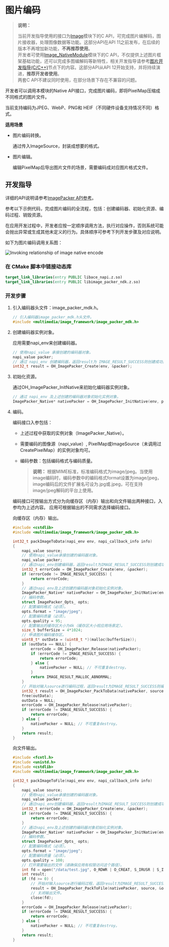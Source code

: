 # 图片编码
<!--Kit: Image Kit-->
<!--Subsystem: Multimedia-->
<!--Owner: @aulight02-->
<!--Designer: @liyang_bryan-->
<!--Tester: @xchaosioda-->
<!--Adviser: @w_Machine_cc-->

> **说明：**
>
> 当前开发指导使用的接口为[Image](../../reference/apis-image-kit/capi-image.md)模块下的C API，可完成图片编解码，图片接收器，处理图像数据等功能。这部分API在API 11之前发布，在后续的版本不再增加新功能，**不再推荐使用**。<br>
> 开发者可使用[Image_NativeModule](../../reference/apis-image-kit/capi-image-nativemodule.md)模块下的C API，不仅提供上述图片框架基础功能，还可以完成多图编解码等新特性，相关开发指导请参考[图片开发指导(C/C++)](image-source-c.md)节点下的内容。这部分API从API 12开始支持，并将持续演进，**推荐开发者使用**。<br>
> 两套C API不建议同时使用，在部分场景下存在不兼容的问题。

开发者可以调用本模块的Native API接口，完成图片编码，即将PixelMap压缩成不同格式的图片文件。

当前支持编码为JPEG、WebP、PNG和 HEIF（不同硬件设备支持情况不同）格式。

**适用场景**

- 图片编码转换。

  通过传入ImageSource，封装成想要的格式。
- 图片编辑。

  编辑PixelMap后导出图片文件的场景，需要编码成对应图片格式文件。

## 开发指导

详细的API说明请参考[ImagePacker API参考](../../reference/apis-image-kit/capi-image-packer-mdk-h.md)。

参考以下示例代码，完成图片编码的全流程，包括：创建编码器、初始化资源、编码过程、销毁资源。

在应用开发过程中，开发者应按一定顺序调用方法，执行对应操作，否则系统可能会抛出异常或生成其他未定义的行为。具体顺序可参考下列开发步骤及对应说明。

如下为图片编码调用关系图：

![Invoking relationship of image native encode](figures/image-encode-native.png)

### 在 CMake 脚本中链接动态库

``` cmake
target_link_libraries(entry PUBLIC libace_napi.z.so)
target_link_libraries(entry PUBLIC libimage_packer_ndk.z.so)
```

### 开发步骤

1. 引入编码器头文件：image_packer_mdk.h。

   ```cpp
   // 引入编码器image_packer_mdk.h头文件。
   #include <multimedia/image_framework/image_packer_mdk.h>
   ```

2. 创建编码器实例对象。

   应用需要napi_env来创建编码器。

   ```cpp
   // 使用napi_value 承接创建的编码器对象。
   napi_value packer;
   // 通过 napi_env 创建编码器，返回result为 IMAGE_RESULT_SUCCESS则创建成功。
   int32_t result = OH_ImagePacker_Create(env, &packer);
   ```

3. 初始化资源。

   通过OH_ImagePacker_InitNative来初始化编码器实例对象。

   ```cpp
   // 通过 napi_env 及上述创建的编码器对象初始化实例对象。
   ImagePacker_Native* nativePacker = OH_ImagePacker_InitNative(env, packer);
   ```

4. 编码。

   编码接口入参包括：

   - 上述过程中获取的实例对象（ImagePacker_Native）。

   - 需要编码的图像源（napi_value）, PixelMap或ImageSource（未调用过CreatePixelMap）的实例对象均可。

   - 编码参数：包括编码格式与编码质量。

      > **说明：**
      > 根据MIME标准，标准编码格式为image/jpeg。当使用image编码时，编码参数中的编码格式format设置为image/jpeg，image编码后的文件扩展名可设为.jpg或.jpeg，可在支持image/jpeg解码的平台上使用。

   编码接口可按输出方式分为向缓存区（内存）输出和向文件输出两种接口，入参均为上述内容。
   应用可根据输出的不同需求选择编码接口。

   向缓存区（内存）输出。

   ```cpp
   #include <cstdlib>
   #include <multimedia/image_framework/image_packer_mdk.h>

   int32_t packImageToData(napi_env env, napi_callback_info info)
   {
       napi_value source;
       // 使用napi_value承接创建的编码器对象。
       napi_value packer;
       // 通过napi_env创建编码器，返回result为IMAGE_RESULT_SUCCESS则创建成功。
       int32_t errorCode = OH_ImagePacker_Create(env, &packer);
       if (errorCode != IMAGE_RESULT_SUCCESS) {
           return errorCode;
       }
       // 通过napi_env及上述创建的编码器对象初始化实例对象。
       ImagePacker_Native* nativePacker = OH_ImagePacker_InitNative(env, packer);
       // 编码参数。
       struct ImagePacker_Opts_ opts;
       // 配置编码格式（必须）。
       opts.format = "image/jpeg";
       // 配置编码质量（必须）。
       opts.quality = 95;
       // 配置输出的缓存区大小为4k（缓存区大小视应用场景定）。
       size_t bufferSize = 4*1024;
       // 申请图片编码缓存区。
       uint8_t* outData = (uint8_t *)(malloc(bufferSize));
       if (outData == NULL) {
           errorCode = OH_ImagePacker_Release(nativePacker);
           if (errorCode != IMAGE_RESULT_SUCCESS) {
               return errorCode;
           } else {
               nativePacker = NULL; // 不可重复destroy。
           }
           return IMAGE_RESULT_MALLOC_ABNORMAL;
       }
       // 开始对输入source进行编码过程，返回result为IMAGE_RESULT_SUCCESS则编码成功，同时bufferSize中包含编码实际使用缓存区大小。
       int32_t result = OH_ImagePacker_PackToData(nativePacker, source, &opts, outData, &bufferSize);
       free(outData);
       outData = NULL;
       errorCode = OH_ImagePacker_Release(nativePacker);
       if (errorCode != IMAGE_RESULT_SUCCESS) {
           return errorCode;
       } else {
           nativePacker = NULL; // 不可重复destroy。
       }
       return result;
   }
   ```

   向文件输出。

   ```cpp
   #include <fcntl.h>
   #include <unistd.h>
   #include <cstdlib>
   #include <multimedia/image_framework/image_packer_mdk.h>

   int32_t packImageToFile(napi_env env, napi_callback_info info)
   {
       napi_value source;
       // 使用napi_value承接创建的编码器对象。
       napi_value packer;
       // 通过napi_env创建编码器，返回result为IMAGE_RESULT_SUCCESS则创建成功。
       int32_t errorCode = OH_ImagePacker_Create(env, &packer);
       if (errorCode != IMAGE_RESULT_SUCCESS) {
           return errorCode;
       }
       // 通过napi_env及上述创建的编码器对象初始化实例对象。
       ImagePacker_Native* nativePacker = OH_ImagePacker_InitNative(env, packer);
       // 编码参数。
       struct ImagePacker_Opts_ opts;
       // 配置编码格式（必须）。
       opts.format = "image/jpeg";
       // 配置编码质量（必须）。
       opts.quality = 100;
       // 打开需要输出的文件（请确保应用有权限访问这个路径）。
       int fd = open("/data/test.jpg", O_RDWR | O_CREAT, S_IRUSR | S_IWUSR);
       int result;
       if (fd >= 0) {
           // 开始对输入source进行编码过程，返回result为IMAGE_RESULT_SUCCESS则编码成功。
           result = OH_ImagePacker_PackToFile(nativePacker, source, &opts, fd);
           // 关闭输出文件。
           close(fd);
       }
       errorCode = OH_ImagePacker_Release(nativePacker);
       if (errorCode != IMAGE_RESULT_SUCCESS) {
           return errorCode;
       } else {
           nativePacker = NULL; // 不可重复destroy。
       }
       return result;
   }
   ```
